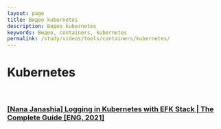 ```yaml
---
layout: page
title: Видео kubernetes
description: Видео kubernetes
keywords: Видео, containers, kubernetes
permalink: /study/videos/tools/containers/kubernetes/
---
```


# Kubernetes

<br/>

### [[Nana Janashia] Logging in Kubernetes with EFK Stack | The Complete Guide [ENG, 2021]](/study/videos/tools/containers/kubernetes/tools/logging/efk/logging-in-kubernetes-with-efk-stack/)
